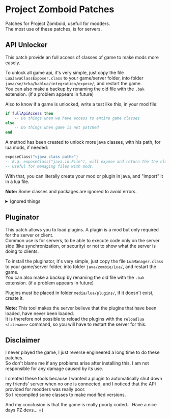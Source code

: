 # Project Zomboid Patches
Patches for Project Zomboid, usefull for modders. <br>
The most use of these patches, is for servers.


## API Unlocker
This patch provide an full access of classes of game to make mods more easely.

To unlock all game api, it's very simple, just copy the file ``LuaJavaClassExposer.class`` to your game/server folder, into folder ``java/se/krka/kahlua/integration/expose/``, and restart the game.<br>
You can also make a backup by renaming the old file with the ``.bak`` extension. (if a problem appears in future)

Also to know if a game is unlocked, write a test like this, in your mod file:
```lua
if fullApiAccess then
    -- Do things when we have access to entire game classes
else
    -- Do things when game is not patched
end
```

A method has been created to unlock more java classes, with his path, for lua mods, if needed:
```lua
exposeClass("<java class path>")
-- E.g. exposeClass("java.io.File"), will expose and return the the class File.
-- Useful for managing files with mods.
```
With that, you can literally create your mod or plugin in java, and "import" it in a lua file.

**Note:** Some classes and packages are ignored to avoid errors.
<details>
  <summary>Ignored things</summary>

  **Ignored packages:**
  <ul>
    <li>org.lwjglx.opengl</li>
    <li>org.junit</li>
    <li>astar.tests</li>
    <li>zombie.iso</li>
    <li>zombie.core.opengl</li>
  </ul>


  **Ignored classes:**
  <ul>
    <li>KahluaConverterManager</li>
    <li>LuaCompiler</li>
    <li>ActionContext</li>
    <li>PacketTypes</li>
    <li>CustomPerks</li>
    <li>ItemPickerJava</li>
    <li>GameWindow</li>
    <li>ServerGUI</li>
    <li>MainScreenState</li>
    <li>ModelManager</li>
    <li>SpawnRegions</li>
    <li>\*Test\*        *(all classes that contains the word "test")*</li>
  </ul>
</details>

## Pluginator
This patch allows you to load plugins. A plugin is a mod but only required for the server or client. <br>
Common use is for servers, to be able to execute code only on the server side (like synchronization, or security) or not to show what the server is doing to clients.

To install the pluginator, it's very simple, just copy the file ``LuaManager.class`` to your game/server folder, into folder ``java/zombie/Lua/``, and restart the game. <br>
You can also make a backup by renaming the old file with the ``.bak`` extension. (if a problem appears in future)

Plugins must be placed in folder ``media/lua/plugins/``, if it doesn't exist, create it.

**Note:** This tool makes the server believe that the plugins that have been loaded, have never been loaded. <br>
It is therefore not possible to reload the plugins with the ``reloadlua <filename>`` command, so you will have to restart the server for this.


## Disclaimer
I never played the game, I just reverse engineered a long time to do these patches. <br>
So don't blame me if any problems arise after installing this. I am not responsible for any damage caused by its use.

I created these tools because I wanted a plugin to automatically shut down my friends' server when no one is connected, and I noticed that the API provided for modders was really poor. <br>
So I recompiled some classes to make modified versions.

And my conclusion is that the game is really poorly coded... Have a nice days PZ devs... =)
